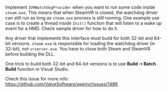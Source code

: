 Implement `IVRWatchdogProvider` when you want to run some code inside `steam.exe`. This means that when SteamVR is closed, the watchdog driver can still run as long as `steam.exe` process is still running. One example use case is to create a thread inside `Init()` function that will listen to a wake up event for a HMD. Check sample driver for how to do it.

Any driver that implements this interface must build for both 32-bit and 64-bit versions.
`steam.exe` is responsible for loading the watchdog driver (in 32-bit), not `vrserver.exe`. You have to close both Steam and SteamVR before building the DLL.

One trick to build both 32-bit and 64-bit versions is to use **Build ⇾ Batch Build** function in Visual Studio.

Check this issue for more info: https://github.com/ValveSoftware/openvr/issues/1486